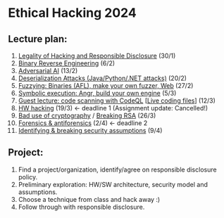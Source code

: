 # Ethical Hacking 2024

## Lecture plan:
1. [Legality of Hacking and Responsible Disclosure](1-responsible-disclosure.org) (30/1)
2. [Binary Reverse Engineering](2-reverse-engineering.org) (6/2)
3. [Adversarial AI](8-adversarial-ai.org) (13/2)
4. [Deserialization Attacks (Java/Python/.NET attacks)](4-deserialization-attacks.org) (20/2)
5. [Fuzzying: Binaries (AFL), make your own fuzzer, Web](5-fuzzying.org) (27/2)
6. [Symbolic execution: Angr, build your own engine](6-symbolic-execution.org) (5/3)
7. [Guest lecture: code scanning with CodeQL](talks/ITU-22-03-2023%20Guest%20Lecture%20on%20CodeQL.pdf) [[Live coding files](https://github.com/yoff/codeql/tree/lecture/itu-22-03-2023/misc/lecture-live-coding)] (12/3)
8. [HW hacking](7-hw-hacking.org) (19/3) <- deadline 1 (Assignment update: Cancelled!)
9. [Bad use of cryptography](3-bad-crypto.pptx) / [Breaking RSA](3-breaking-rsa.org) (26/3)
10. [Forensics & antiforensics](9-forensics.pdf) (2/4) <- deadline 2
11. [Identifying & breaking security assumptions](10-birdeye.org) (9/4)

## Project:
1. Find a project/organization, identify/agree on responsible disclosure policy.
2. Preliminary exploration: HW/SW architecture, security model and assumptions.
3. Choose a technique from class and hack away :)
4. Follow through with responsible disclosure.
